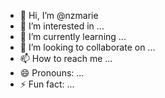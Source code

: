 - 👋 Hi, I’m @nzmarie
- 👀 I’m interested in ...
- 🌱 I’m currently learning ...
- 💞️ I’m looking to collaborate on ...
- 📫 How to reach me ...
- 😄 Pronouns: ...
- ⚡ Fun fact: ...

<!---
nzmarie/nzmarie is a ✨ special ✨ repository because its `README.md` (this file) appears on your GitHub profile.
You can click the Preview link to take a look at your changes.
--->
